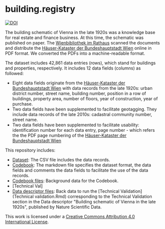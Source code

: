 # building.registry
[![DOI](https://zenodo.org/badge/261487353.svg)](https://zenodo.org/badge/latestdoi/261487353)

The building schematic of Vienna in the late 1920s was a knowledge base for real estate and finance business. At this time, the schematic was published on paper. The  [Wienbibliothek im Rathaus](https://www.wienbibliothek.at/) scanned the documents and distribute the [Häuser-Kataster der Bundeshauptstadt Wien](https://permalink.obvsg.at/wbr/AC07637508) online in PDF format. We converted the PDFs into a machine-readable format.

The dataset includes 42,861 data entries (rows), which stand for buildings and properties, respectively. It includes 12 data fields (columns) as followed:

* Eight data fields originate from the [Häuser-Kataster der Bundeshauptstadt Wien](https://permalink.obvsg.at/wbr/AC07637508) with data records from the late 1920s: urban district number, street name, building number, position in a row of buildings, property area, number of floors, year of construction, year of purchase.
* Two data fields have been supplemented to facilitate geotagging. They include data records of the late 2010s: cadastral community number, street name.
* Two data fields have been supplemented to facilitate usability: identification number for each data entry, page number - which refers the the PDF page numbering of the [Häuser-Kataster der Bundeshauptstadt Wien](https://permalink.obvsg.at/wbr/AC07637508)


This repository includes:

* [Dataset](Dataset.csv): The CSV file includes the data records.
* [Codebook](Codebook.md): The markdown file specifies the dataset format, the data fields and comments the data fields to facilitate the use of the data records.
* [Codebook files](./Codebook_files): Background data for the Codebook.
* [Technical Val]
* [Data descriptor files](./Data.descriptor_files): Back data to run the [Technical Validation](Technical validation.Rmd) corresponding to the Technical Validation section in the Data descriptor "Building schematic of Vienna in the late 1920s", published by Nature Scientific Data.


This work is licensed under a [Creative Commons Attribution 4.0 International License](https://creativecommons.org/licenses/by/4.0/).
